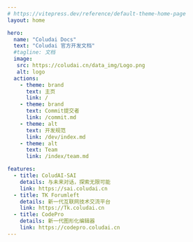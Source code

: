 ```yaml
---
# https://vitepress.dev/reference/default-theme-home-page
layout: home

hero:
  name: "Coludai Docs"
  text: "Coludai 官方开发文档"
  #tagline: 文档
  image:
   src: https://coludai.cn/data_img/Logo.png
   alt: logo
  actions:
    - theme: brand
      text: 主页
      link: /
    - theme: brand
      text: Commit提交者
      link: /commit.md
    - theme: alt
      text: 开发规范
      link: /dev/index.md
    - theme: alt
      text: Team
      link: /index/team.md

features:
  - title: ColudAI-SAI
    details: 与未来对话，探索无限可能
    link: https://sai.coludai.cn
  - title: TK Forumleft
    details: 新一代互联网技术交流平台
    link: https://Tk.coludai.cn
  - title: CodePro
    details: 新一代图形化编辑器
    link: https://codepro.coludai.cn
---
```

